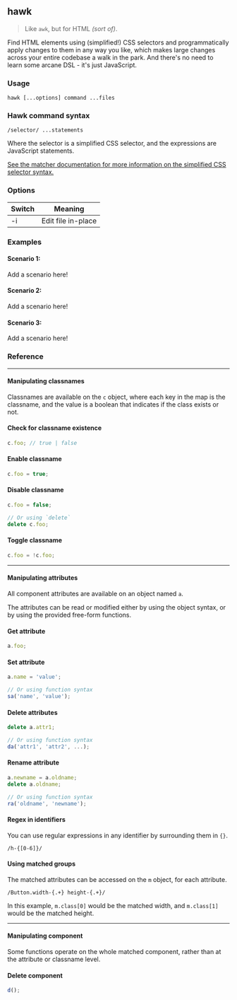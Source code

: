 ## hawk

> Like `awk`, but for HTML _(sort of)_.

Find HTML elements using (simplified!) CSS selectors and programmatically apply changes to them in any way you like, which makes large changes across your entire codebase a walk in the park. And there's no need to learn some arcane DSL - it's just JavaScript.

### Usage

```
hawk [...options] command ...files
```

### Hawk command syntax

```
/selector/ ...statements
```

Where the selector is a simplified CSS selector, and the expressions are JavaScript statements.

[See the matcher documentation for more information on the simplified CSS selector syntax.](/matcher.md)

### Options

| Switch | Meaning            |
| ------ | ------------------ |
| -i     | Edit file in-place |

### Examples

#### Scenario 1:

Add a scenario here!

#### Scenario 2:

Add a scenario here!

#### Scenario 3:

Add a scenario here!

### Reference

---

#### Manipulating classnames

Classnames are available on the `c` object, where each key in the map is the classname, and the value is a boolean that indicates if the class exists or not.

#### Check for classname existence

```js
c.foo; // true | false
```

#### Enable classname

```js
c.foo = true;
```

#### Disable classname

```js
c.foo = false;

// Or using `delete`
delete c.foo;
```

#### Toggle classname

```js
c.foo = !c.foo;
```

---

#### Manipulating attributes

All component attributes are available on an object named `a`.

The attributes can be read or modified either by using the object syntax, or by using the provided free-form functions.

#### Get attribute

```js
a.foo;
```

#### Set attribute

```js
a.name = 'value';

// Or using function syntax
sa('name', 'value');
```

#### Delete attributes

```js
delete a.attr1;

// Or using function syntax
da('attr1', 'attr2', ...);
```

#### Rename attribute

```js
a.newname = a.oldname;
delete a.oldname;

// Or using function syntax
ra('oldname', 'newname');
```

#### Regex in identifiers

You can use regular expressions in any identifier by surrounding them in `{}`.

```
/h-{[0-6]}/
```

#### Using matched groups

The matched attributes can be accessed on the `m` object, for each attribute.

```
/Button.width-{.+} height-{.+}/
```

In this example, `m.class[0]` would be the matched width, and `m.class[1]` would be the matched height.

---

#### Manipulating component

Some functions operate on the whole matched component, rather than at the attribute or classname level.

#### Delete component

```js
d();
```
